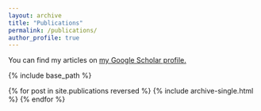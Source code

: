 ```yaml
---
layout: archive
title: "Publications"
permalink: /publications/
author_profile: true
---
```

You can find my articles on <u><a href="https://scholar.google.co.kr/citations?user=u3Ks3boAAAAJ&hl=en">my Google Scholar profile</a>.</u>

{% include base_path %}

{% for post in site.publications reversed %}
  {% include archive-single.html %}
{% endfor %}
